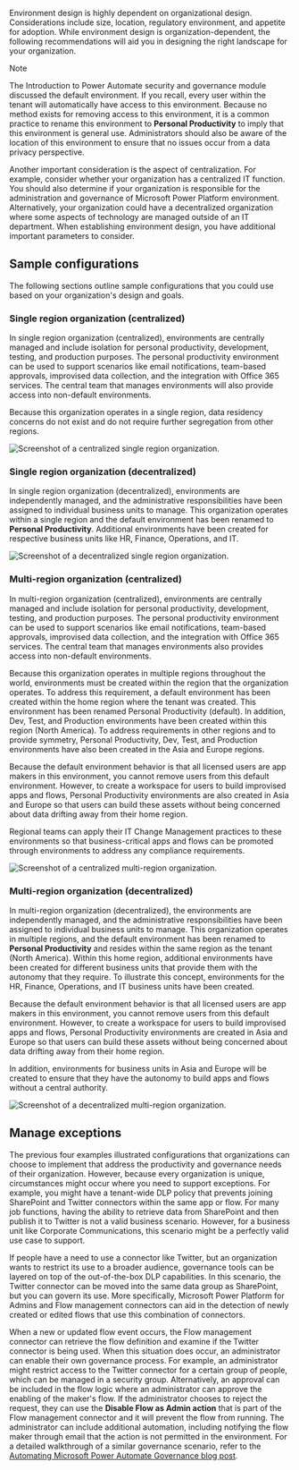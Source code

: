 Environment design is highly dependent on organizational design.
Considerations include size, location, regulatory environment, and
appetite for adoption. While environment design is organization-dependent,
the following recommendations will aid you in designing the
right landscape for your organization.

> [!NOTE]
> The Introduction to Power Automate security and governance module
discussed the default environment. If you recall, every user within
the tenant will automatically have access to this environment. Because
no method exists for removing access to this environment, it is a common
practice to rename this environment to **Personal Productivity** to imply
that this environment is general use. Administrators should also be
aware of the location of this environment to ensure that no issues occur
from a data privacy perspective.

Another important consideration is the aspect of centralization. For
example, consider whether your organization has a centralized IT function.
You should also determine if your organization is responsible for the
administration and governance of Microsoft Power Platform environment.
Alternatively, your organization could have a decentralized
organization where some aspects of technology are managed outside of an
IT department. When establishing environment design, you have additional
important parameters to consider.

## Sample configurations

The following sections outline sample configurations that you could use
based on your organization's design and goals.

### Single region organization (centralized)

In single region organization (centralized), environments are centrally managed and
include isolation for personal productivity, development, testing, and production
purposes. The personal productivity environment can be used to support
scenarios like email notifications, team-based approvals, improvised data
collection, and the integration with Office 365 services. The central
team that manages environments will also provide access into non-default
environments.

Because this organization operates in a single region, data residency concerns do
not exist and do not require further segregation from other regions.

![Screenshot of a centralized single region organization.](../media/1-single-region.png)

### Single region organization (decentralized)

In single region organization (decentralized), environments are independently
managed, and the administrative responsibilities have been assigned to
individual business units to manage. This organization operates within
a single region and the default environment has been renamed to
**Personal Productivity**. Additional environments have been created
for respective business units like HR, Finance, Operations, and IT.

![Screenshot of a decentralized single region organization.](../media/2-single-region-decentralized.png)

### Multi-region organization (centralized)

In multi-region organization (centralized), environments are centrally managed and include
isolation for personal productivity, development, testing, and production
purposes. The personal productivity environment can be used to support
scenarios like email notifications, team-based approvals, improvised data
collection, and the integration with Office 365 services. The central
team that manages environments also provides access into non-default
environments.

Because this organization operates in multiple regions throughout the
world, environments must be created within the region that the
organization operates. To address this requirement, a default
environment has been created within the home region where the tenant was
created. This environment has been renamed Personal Productivity
(default). In addition, Dev, Test, and Production environments have 
been created within this region (North America). To address requirements
in other regions and to provide symmetry, Personal Productivity, Dev,
Test, and Production environments have also been created in the Asia and
Europe regions.

Because the default environment behavior is that all licensed users
are app makers in this environment, you cannot remove users from
this default environment. However, to create a workspace for users to build
improvised apps and flows, Personal Productivity environments are also
created in Asia and Europe so that users can build these assets without
being concerned about data drifting away from their home region.

Regional teams can apply their IT Change Management practices to these
environments so that business-critical apps and flows can be promoted
through environments to address any compliance requirements.

![Screenshot of a centralized multi-region organization.](../media/3-multi-region-centralized.png)

### Multi-region organization (decentralized)

In multi-region organization (decentralized), the environments are independently managed, and
the administrative responsibilities have been assigned to individual
business units to manage. This organization operates in
multiple regions, and the default environment has been renamed to
**Personal Productivity** and resides within the same region as the
tenant (North America). Within this home region, additional environments
have been created for different business units that provide them with
the autonomy that they require. To illustrate this concept, environments for the HR, Finance, Operations, and IT business
units have been created.

Because the default environment behavior is that all licensed users
are app makers in this environment, you cannot remove users from
this default environment. However, to create a workspace for users to build
improvised apps and flows, Personal Productivity environments are created in
Asia and Europe so that users can build these assets without being
concerned about data drifting away from their home region.

In addition, environments for business units in Asia and
Europe will be created to ensure that they have the autonomy to build apps and flows without
a central authority.

![Screenshot of a decentralized multi-region organization.](../media/4-multi-region-decentralized.png)

## Manage exceptions

The previous four examples illustrated configurations that
organizations can choose to implement that address the productivity and
governance needs of their organization. However, because every
organization is unique, circumstances might occur where you need to
support exceptions. For example, you might have a tenant-wide DLP policy
that prevents joining SharePoint and Twitter connectors within the same
app or flow. For many job functions, having the ability to retrieve data
from SharePoint and then publish it to Twitter is not a valid business
scenario. However, for a business unit like Corporate Communications, this scenario 
might be a perfectly valid use case to support.

If people have a need to use a connector like Twitter, but an
organization wants to restrict its use to a broader audience,
governance tools can be layered on top of the out-of-the-box DLP
capabilities. In this scenario, the Twitter connector can be moved into
the same data group as SharePoint, but you can govern its use. More
specifically, Microsoft Power Platform for Admins and Flow management
connectors can aid in the detection of newly created or edited flows
that use this combination of connectors.

When a new or updated flow event occurs, the Flow management connector
can retrieve the flow definition and examine if the Twitter connector is
being used. When this situation does occur, an administrator can enable their own
governance process. For example, an administrator might restrict access to
the Twitter connector for a certain group of people, which can be
managed in a security group. Alternatively, an approval can be included
in the flow logic where an administrator can approve the enabling of the
maker's flow. If the administrator chooses to reject the request,
they can use the **Disable Flow as Admin action** that is part of the Flow
management connector and it will prevent the flow from running. The
administrator can include additional automation, including notifying the
flow maker through email that the action is not permitted in the
environment. For a detailed walkthrough of a similar governance
scenario, refer to the [Automating Microsoft Power Automate Governance blog post](https://flow.microsoft.com/blog/automate-flow-governance/?azure-portal=true).
